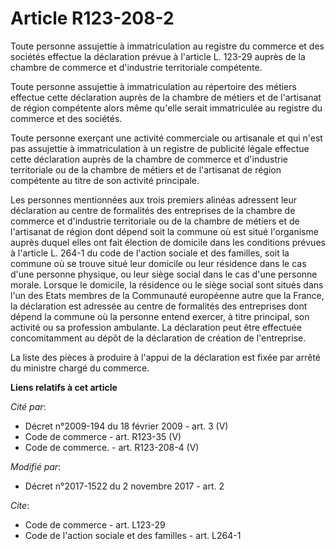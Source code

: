 # Article R123-208-2

Toute personne assujettie à immatriculation au registre du commerce et des sociétés effectue la déclaration prévue à
l'article L. 123-29 auprès de la chambre de commerce et d'industrie territoriale compétente. 

Toute personne assujettie à immatriculation au répertoire des métiers effectue cette déclaration auprès de la chambre de
métiers et de l'artisanat de région compétente alors même qu'elle serait immatriculée au registre du commerce et des
sociétés. 

Toute personne exerçant une activité commerciale ou artisanale et qui n'est pas assujettie à immatriculation à un registre de
publicité légale effectue cette déclaration auprès de la chambre de commerce et d'industrie territoriale ou de la chambre de
métiers et de l'artisanat de région compétente au titre de son activité principale. 

Les personnes mentionnées aux trois premiers alinéas adressent leur déclaration au centre de formalités des entreprises de la
chambre de commerce et d'industrie territoriale ou de la chambre de métiers et de l'artisanat de région dont dépend soit la
commune où est situé l'organisme auprès duquel elles ont fait élection de domicile dans les conditions prévues à l'article L.
264-1 du code de l'action sociale et des familles, soit la commune où se trouve situé leur domicile ou leur résidence dans le
cas d'une personne physique, ou leur siège social dans le cas d'une personne morale. Lorsque le domicile, la résidence ou le
siège social sont situés dans l'un des Etats membres de la Communauté européenne autre que la France, la déclaration est
adressée au centre de formalités des entreprises dont dépend la commune où la personne entend exercer, à titre principal, son
activité ou sa profession ambulante. La déclaration peut être effectuée concomitamment au dépôt de la déclaration de création
de l'entreprise. 

La liste des pièces à produire à l'appui de la déclaration est fixée par arrêté du ministre chargé du commerce.

**Liens relatifs à cet article**

_Cité par_:

  - Décret n°2009-194 du 18 février 2009 - art. 3 (V)
  - Code de commerce - art. R123-35 (V)
  - Code de commerce. - art. R123-208-4 (V)

_Modifié par_:

  - Décret n°2017-1522 du 2 novembre 2017 - art. 2

_Cite_:

  - Code de commerce - art. L123-29
  - Code de l'action sociale et des familles - art. L264-1
